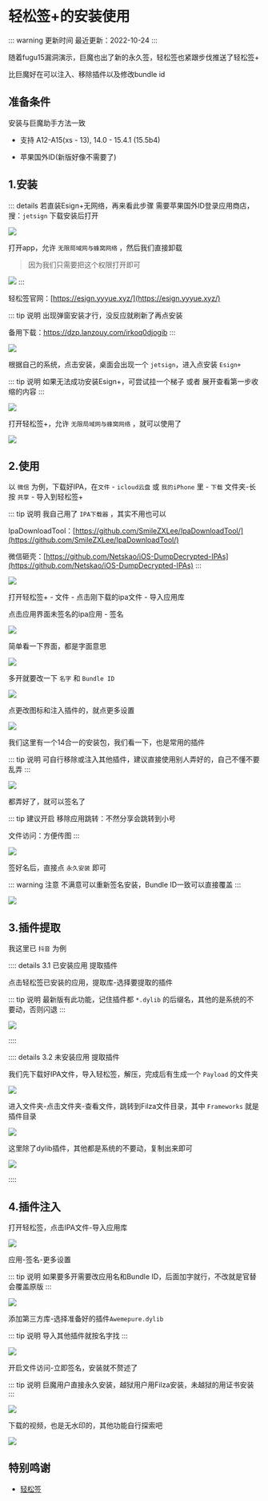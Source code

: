 # 轻松签+的安装使用

::: warning 更新时间
最近更新：2022-10-24
:::

随着fugu15漏洞演示，巨魔也出了新的永久签，轻松签也紧跟步伐推送了轻松签+

比巨魔好在可以注入、移除插件以及修改bundle id



## 准备条件


安装与巨魔助手方法一致

* 支持 A12-A15(xs - 13), 14.0 - 15.4.1 (15.5b4)

* 苹果国外ID(新版好像不需要了)




## 1.安装


::: details 若直装Esign+无网络，再来看此步骤
需要苹果国外ID登录应用商店，搜：`jetsign`  下载安装后打开


![](./esign-01.png)

打开app，允许 `无限局域网与蜂窝网络` ，然后我们直接卸载

> 因为我们只需要把这个权限打开即可


![](./esign-02.png)
:::



轻松签官网：[https://esign.yyyue.xyz/](https://esign.yyyue.xyz/)

::: tip 说明
出现弹窗安装才行，没反应就刷新了再点安装

备用下载：https://dzp.lanzouy.com/irkoq0djogib
:::

![](./esign-03.png)

根据自己的系统，点击安装，桌面会出现一个 `jetsign`，进入点安装 `Esign+`

::: tip 说明
如果无法成功安装Esign+，可尝试挂一个梯子 或者 展开查看第一步收缩的内容
:::

![](./esign-04.png)


打开轻松签+，允许 `无限局域网与蜂窝网络` ，就可以使用了

![](./esign-05.png)






## 2.使用


以 `微信` 为例，下载好IPA，在`文件` - `icloud云盘` 或 `我的iPhone` 里 - `下载` 文件夹-长按 `共享` - 导入到轻松签+

::: tip 说明
我自己用了 `IPA下载器` ，其实不用也可以

IpaDownloadTool：[https://github.com/SmileZXLee/IpaDownloadTool/](https://github.com/SmileZXLee/IpaDownloadTool/)

微信砸壳：[https://github.com/Netskao/iOS-DumpDecrypted-IPAs](https://github.com/Netskao/iOS-DumpDecrypted-IPAs)
:::

![](./esign-06.png)

打开轻松签+ - 文件 - 点击刚下载的ipa文件 - 导入应用库

点击应用界面未签名的ipa应用 - 签名

![](./esign-07.png)

简单看一下界面，都是字面意思

![](./esign-08.png)


多开就要改一下 `名字` 和 `Bundle ID`

![](./esign-09.png)


点更改图标和注入插件的，就点更多设置

![](./esign-10.png)

我们这里有一个14合一的安装包，我们看一下，也是常用的插件

::: tip 说明
可自行移除或注入其他插件，建议直接使用别人弄好的，自己不懂不要乱弄
:::

![](./esign-11.png)

都弄好了，就可以签名了

::: tip 建议开启
移除应用跳转：不然分享会跳转到小号

文件访问：方便传图
:::

![](./esign-12.png)


签好名后，直接点 `永久安装` 即可

::: warning 注意
不满意可以重新签名安装，Bundle ID一致可以直接覆盖
:::

![](./esign-13.png)





## 3.插件提取


我这里已 `抖音` 为例


:::: details 3.1 已安装应用 提取插件

点击轻松签已安装的应用，提取库-选择要提取的插件

::: tip 说明
最新版有此功能，记住插件都 `*.dylib` 的后缀名，其他的是系统的不要动，否则闪退
:::

![](./esign-14.png)

::::





:::: details 3.2 未安装应用 提取插件

我们先下载好IPA文件，导入轻松签，解压，完成后有生成一个 `Payload` 的文件夹

![](./esign-15.png)


进入文件夹-点击文件夹-查看文件，跳转到Filza文件目录，其中 `Frameworks` 就是插件目录

![](./esign-16.png)

这里除了dylib插件，其他都是系统的不要动，复制出来即可

![](./esign-17.png)


::::





## 4.插件注入



打开轻松签，点击IPA文件-导入应用库

![](./esign-18.png)


应用-签名-更多设置

::: tip 说明
如果要多开需要改应用名和Bundle ID，后面加字就行，不改就是官替会覆盖原版
:::

![](./esign-19.png)


添加第三方库-选择准备好的插件`Awemepure.dylib`

::: tip 说明
导入其他插件就按名字找
:::

![](./esign-20.png)


开启文件访问-立即签名，安装就不赘述了

::: tip 说明
巨魔用户直接永久安装，越狱用户用Filza安装，未越狱的用证书安装
:::

![](./esign-21.png)


下载的视频，也是无水印的，其他功能自行探索吧


![](./esign-22.png)









## 特别鸣谢

* [轻松签](https://esign.yyyue.xyz/) 









